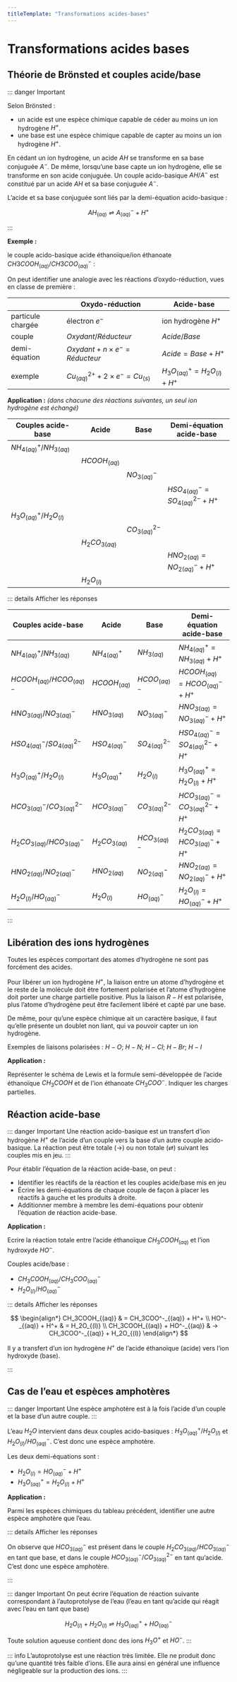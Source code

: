 ```yaml
---
titleTemplate: "Transformations acides-bases"
---
```


# Transformations acides bases

## Théorie de Brönsted et couples acide/base

::: danger Important

Selon Brönsted :

- un acide est une espèce chimique capable de céder au moins un ion hydrogène $H^+$.
- une base est une espèce chimique capable de capter au moins un ion hydrogène $H^+$.

En cédant un ion hydrogène, un acide $AH$ se transforme en sa base conjuguée $A^-$. De même, lorsqu’une base capte un ion hydrogène, elle se transforme en son acide conjuguée. Un couple acido-basique $AH/A^-$ est constitué par un acide $AH$ et sa base conjuguée $A^-$.

L’acide et sa base conjuguée sont liés par la demi-équation acido-basique :

$$
AH_{(aq)}⇌A_{(aq)}^- + H^+
$$

:::

**Exemple :**

le couple acido-basique acide éthanoïque/ion éthanoate $CH3COOH_{(aq)}/CH3COO^-_{(aq)}$ :

On peut identifier une analogie avec les réactions d’oxydo-réduction, vues en classe de première :

|                   | Oxydo-réduction                            | Acide-base                         |
| ----------------- | ------------------------------------------ | ---------------------------------- |
| particule chargée | électron $e^-$                             | ion hydrogène $H^+$                |
| couple            | $Oxydant/Réducteur$                        | $Acide/Base$                       |
| demi-équation     | $Oxydant + n \times e^- = Réducteur$       | $Acide = Base + H^+$               |
| exemple           | $Cu^{2+}_{(aq)} + 2 \times e^- = Cu_{(s)}$ | $H_3O^+_{(aq)} = H_2O_{(l)} + H^+$ |

**Application :** _(dans chacune des réactions suivantes, un seul ion hydrogène est échangé)_

| Couples acide-base         | Acide           | Base              | Demi-équation acide-base               |
| -------------------------- | --------------- | ----------------- | -------------------------------------- |
| $NH_{4 (aq)}^+/NH_{3(aq)}$ |                 |                   |                                        |
|                            | $HCOOH_{(aq)}$  |                   |                                        |
|                            |                 | $NO_{3(aq)}^-$    |                                        |
|                            |                 |                   | $HSO_{4(aq)}^- = SO_{4(aq)}^{2-}+ H^+$ |
| $H_3O_{(aq)}^+/H_2O_{(l)}$ |                 |                   |                                        |
|                            |                 | $CO_{3(aq)}^{2-}$ |                                        |
|                            | $H_2CO_{3(aq)}$ |                   |                                        |
|                            |                 |                   | $HNO_{2(aq)} =NO_{2(aq)}^- + H^+$      |
|                            | $H_2O_{(l)}$    |                   |                                        |

::: details Afficher les réponses

| Couples acide-base              | Acide           | Base              | Demi-équation acide-base                |
| ------------------------------- | --------------- | ----------------- | --------------------------------------- |
| $NH_{4(aq)}^+/NH_{3(aq)}$       | $NH_{4(aq)}^+$  | $NH_{3(aq)}$      | $NH_{4(aq)}^+ = NH_{3(aq)} + H^+$       |
| $HCOOH_{(aq)}/HCOO^-_{(aq)}$    | $HCOOH_{(aq)}$  | $HCOO^-_{(aq)}$   | $HCOOH_{(aq)} = HCOO^-_{(aq)} + H^+$    |
| $HNO_{3(aq)}/NO_{3(aq)}^-$      | $HNO_{3(aq)}$   | $NO_{3(aq)}^-$    | $HNO_{3(aq)} = NO_{3(aq)}^- + H^+$      |
| $HSO_{4(aq)}^-/SO_{4(aq)}^{2-}$ | $HSO_{4(aq)}^-$ | $SO_{4(aq)}^{2-}$ | $HSO_{4(aq)}^- = SO_{4(aq)}^{2-}+ H^+$  |
| $H_3O_{(aq)}^+/H_2O_{(l)}$      | $H_3O_{(aq)}^+$ | $H_2O_{(l)}$      | $H_3O_{(aq)}^+ = H_2O_{(l)} + H^+$      |
| $HCO_{3(aq)}^-/CO_{3(aq)}^{2-}$ | $HCO_{3(aq)}^-$ | $CO_{3(aq)}^{2-}$ | $HCO_{3(aq)}^- = CO_{3(aq)}^{2-} + H^+$ |
| $H_2CO_{3(aq)}/HCO_{3(aq)}^-$   | $H_2CO_{3(aq)}$ | $HCO_{3(aq)}^-$   | $H_2CO_{3(aq)} = HCO_{3(aq)}^- + H^+$   |
| $HNO_{2(aq)}/NO_{2(aq)}^-$      | $HNO_{2(aq)}$   | $NO_{2(aq)}^-$    | $HNO_{2(aq)} = NO_{2(aq)}^- + H^+$      |
| $H_2O_{(l)}/HO^-_{(aq)}$        | $H_2O_{(l)}$    | $HO^-_{(aq)}$     | $H_2O_{(l)} = HO^-_{(aq)} + H^+$        |

:::

## Libération des ions hydrogènes

Toutes les espèces comportant des atomes d’hydrogène ne sont pas forcément des acides.

Pour libérer un ion hydrogène $H^+$, la liaison entre un atome d’hydrogène et le reste de la molécule doit être fortement polarisée et l’atome d’hydrogène doit porter une charge partielle positive. Plus la liaison $R−H$ est polarisée, plus l’atome d’hydrogène peut être facilement libéré et capté par une base.

De même, pour qu’une espèce chimique ait un caractère basique, il faut qu’elle présente un doublet non liant, qui va pouvoir capter un ion hydrogène.

Exemples de liaisons polarisées : $H−O$; $H−N$; $H−Cl$; $H−Br$; $H−I$

**Application :**

Représenter le schéma de Lewis et la formule semi-développée de l’acide éthanoïque $CH_3COOH$ et de l’ion éthanoate $CH_3COO^-$. Indiquer les charges partielles.

## Réaction acide-base

::: danger Important
Une réaction acido-basique est un transfert d’ion hydrogène $H^+$ de l’acide d’un couple vers la base d’un autre couple acido-basique. La réaction peut être totale (→) ou non totale (⇄) suivant les couples mis en jeu.
:::

Pour établir l’équation de la réaction acide-base, on peut :

- Identifier les réactifs de la réaction et les couples acide/base mis en jeu
- Écrire les demi-équations de chaque couple de façon à placer les réactifs à gauche et les produits à droite.
- Additionner membre à membre les demi-équations pour obtenir l’équation de réaction acide-base.

**Application :**

Ecrire la réaction totale entre l’acide éthanoïque $CH_3COOH_{(aq)}$ et l’ion hydroxyde $HO^-$.

Couples acide/base :

- $CH_3COOH_{(aq)}/CH_3COO^-_{(aq)}$
- $H_2O_{(l)}/HO^-_{(aq)}$

::: details Afficher les réponses

$$
\begin{align*}
  CH_3COOH_{(aq)} & = CH_3COO^-_{(aq)} + H^+ \\
  HO^-_{(aq)} + H^+ & = H_2O_{(l)} \\
  CH_3COOH_{(aq)} + HO^-_{(aq)} & → CH_3COO^-_{(aq)} + H_2O_{(l)}
\end{align*}
$$

Il y a transfert d’un ion hydrogène $H^+$ de l’acide éthanoïque (acide) vers l’ion hydroxyde (base).

:::

## Cas de l’eau et espèces amphotères

::: danger Important
Une espèce amphotère est à la fois l’acide d’un couple et la base d’un autre couple.
:::

L’eau $H_2O$ intervient dans deux couples acido-basiques : $H_3O^+_{(aq)}/H_2O_{(l)}$ et  $H_2O_{(l)}/HO^-_{(aq)}$. C’est donc une espèce amphotère.

Les deux demi-équations sont :

- $H_2O_{(l)}= HO^-_{(aq)} + H^+$
- $H_3O^+_{(aq)} = H_2O_{(l)} + H^+$

**Application :**

Parmi les espèces chimiques du tableau précédent, identifier une autre espèce amphotère que l’eau.

::: details Afficher les réponses

On observe que $HCO_{3(aq)}^-$ est présent dans le couple $H_2CO_{3(aq)}/HCO_{3(aq)}^-$ en tant que base, et dans le couple $HCO_{3(aq)}^-/CO_{3(aq)}^{2-}$ en tant qu’acide. C’est donc une espèce amphotère.

:::

::: danger Important
On peut écrire l’équation de réaction suivante correspondant à l’autoprotolyse de l’eau (l’eau en tant qu’acide qui réagit avec l’eau en tant que base)

$$
H_2O_{(l)}+H_2O_{(l)}⇌ H_3O^+_{(aq)}+HO^-_{(aq)}
$$

Toute solution aqueuse contient donc des ions $H_3O^+$ et $HO^-$.
:::

::: info
L’autoprotolyse est une réaction très limitée. Elle ne produit donc qu’une quantité très faible d’ions. Elle aura ainsi en général une influence négligeable sur la production des ions.
:::

